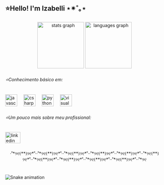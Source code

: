 <h2 align="left">⭐️Hello! I'm Izabelli ⋆✴︎˚｡⋆</h2>

###

<div align="center">
  <img src="https://github-readme-stats.vercel.app/api?username=izaabs&hide_title=false&hide_rank=true&show_icons=true&include_all_commits=true&count_private=true&disable_animations=false&theme=jolly&locale=en&hide_border=false&order=1" height="148" alt="stats graph"  />
  <img src="https://github-readme-stats.vercel.app/api/top-langs?username=izaabs&locale=en&hide_title=false&layout=compact&card_width=320&langs_count=5&theme=jolly&hide_border=false&order=2" height="148" alt="languages graph"  />
</div>

###

<h6 align="left">⭐️Conhecimento básico em:</h6>

###

<div align="left">
  <img src="https://cdn.jsdelivr.net/gh/devicons/devicon/icons/javascript/javascript-original.svg" height="38" alt="javascript logo"  />
  <img width="12" />
  <img src="https://cdn.jsdelivr.net/gh/devicons/devicon/icons/csharp/csharp-original.svg" height="38" alt="csharp logo"  />
  <img width="12" />
  <img src="https://cdn.jsdelivr.net/gh/devicons/devicon/icons/python/python-original.svg" height="38" alt="python logo"  />
  <img width="12" />
  <img src="https://cdn.jsdelivr.net/gh/devicons/devicon/icons/visualstudio/visualstudio-plain.svg" height="38" alt="visualstudio logo"  />
</div>

###

<h6 align="left">⭐️Um pouco mais sobre meu profissional:</h6>

###

<div align="left">
  <a href="www.linkedin.com/in/izabelliribeiro" target="_blank">
    <img src="https://raw.githubusercontent.com/maurodesouza/profile-readme-generator/master/src/assets/icons/social/linkedin/default.svg" width="48" height="36" alt="linkedin logo"  />
  </a>
</div>

###

<p align="center">·˚*୨୧꒰**꒱୨୧*˚··˚*୨୧꒰**꒱୨୧*˚··˚*୨୧꒰**꒱୨୧*˚··˚*୨୧꒰**꒱୨୧*˚··˚*୨୧꒰**꒱୨୧*˚··˚*୨୧꒰**꒱୨୧*˚··˚*୨୧꒰**꒱୨୧*˚··˚*୨୧꒰**꒱୨୧*˚··˚*୨୧꒰**꒱୨୧*˚··˚*୨୧꒰**꒱୨୧*˚··˚*୨୧</p>

###

<h1 align="left"></h1>

###

<img src="https://raw.githubusercontent.com/izaabs/izaabs/output/snake.svg" alt="Snake animation" />

###

